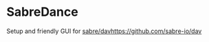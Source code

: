 # SabreDance
Setup and friendly GUI for [sabre/dav](https://github.com/sabre-io/dav)https://github.com/sabre-io/dav
